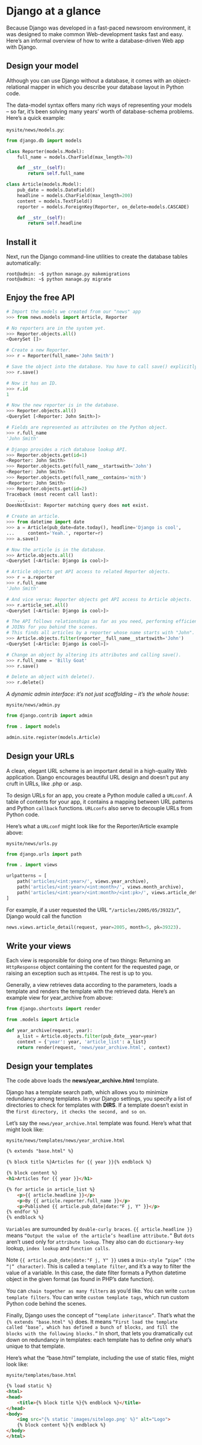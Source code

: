 # Django at a glance

Because Django was developed in a fast-paced newsroom environment, it was designed to make common Web-development tasks fast and easy. Here’s an informal overview of how to write a database-driven Web app with Django.

## Design your model

Although you can use Django without a database, it comes with an object-relational mapper in which you describe your database layout in Python code.

The data-model syntax offers many rich ways of representing your models – so far, it’s been solving many years’ worth of database-schema problems. Here’s a quick example:

`mysite/news/models.py`:

```py
from django.db import models

class Reporter(models.Model):
    full_name = models.CharField(max_length=70)

    def __str__(self):
        return self.full_name

class Article(models.Model):
    pub_date = models.DateField()
    headline = models.CharField(max_length=200)
    content = models.TextField()
    reporter = models.ForeignKey(Reporter, on_delete=models.CASCADE)

    def __str__(self):
        return self.headline
```

## Install it

Next, run the Django command-line utilities to create the database tables automatically:

```console
root@admin: ~$ python manage.py makemigrations
root@admin: ~$ python manage.py migrate
```

## Enjoy the free API

```py
# Import the models we created from our "news" app
>>> from news.models import Article, Reporter

# No reporters are in the system yet.
>>> Reporter.objects.all()
<QuerySet []>

# Create a new Reporter.
>>> r = Reporter(full_name='John Smith')

# Save the object into the database. You have to call save() explicitly.
>>> r.save()

# Now it has an ID.
>>> r.id
1

# Now the new reporter is in the database.
>>> Reporter.objects.all()
<QuerySet [<Reporter: John Smith>]>

# Fields are represented as attributes on the Python object.
>>> r.full_name
'John Smith'

# Django provides a rich database lookup API.
>>> Reporter.objects.get(id=1)
<Reporter: John Smith>
>>> Reporter.objects.get(full_name__startswith='John')
<Reporter: John Smith>
>>> Reporter.objects.get(full_name__contains='mith')
<Reporter: John Smith>
>>> Reporter.objects.get(id=2)
Traceback (most recent call last):
    ...
DoesNotExist: Reporter matching query does not exist.

# Create an article.
>>> from datetime import date
>>> a = Article(pub_date=date.today(), headline='Django is cool',
...     content='Yeah.', reporter=r)
>>> a.save()

# Now the article is in the database.
>>> Article.objects.all()
<QuerySet [<Article: Django is cool>]>

# Article objects get API access to related Reporter objects.
>>> r = a.reporter
>>> r.full_name
'John Smith'

# And vice versa: Reporter objects get API access to Article objects.
>>> r.article_set.all()
<QuerySet [<Article: Django is cool>]>

# The API follows relationships as far as you need, performing efficient
# JOINs for you behind the scenes.
# This finds all articles by a reporter whose name starts with "John".
>>> Article.objects.filter(reporter__full_name__startswith='John')
<QuerySet [<Article: Django is cool>]>

# Change an object by altering its attributes and calling save().
>>> r.full_name = 'Billy Goat'
>>> r.save()

# Delete an object with delete().
>>> r.delete()
```

*A dynamic admin interface: it’s not just scaffolding – it’s the whole house*:

`mysite/news/admin.py`

```py
from django.contrib import admin

from . import models

admin.site.register(models.Article)
```

## Design your URLs

A clean, elegant URL scheme is an important detail in a high-quality Web application. Django encourages beautiful URL design and doesn’t put any cruft in URLs, like .php or .asp.

To design URLs for an app, you create a Python module called a `URLconf`. A table of contents for your app, it contains a mapping between URL patterns and Python `callback` functions. `URLconfs` also serve to decouple URLs from Python code.

Here’s what a `URLconf` might look like for the Reporter/Article example above:

`mysite/news/urls.py`

```py
from django.urls import path

from . import views

urlpatterns = [
    path('articles/<int:year>/', views.year_archive),
    path('articles/<int:year>/<int:month>/', views.month_archive),
    path('articles/<int:year>/<int:month>/<int:pk>/', views.article_detail),
]
```

For example, if a user requested the URL `“/articles/2005/05/39323/”`, Django would call the function 

```py
news.views.article_detail(request, year=2005, month=5, pk=39323).
```

## Write your views

Each view is responsible for doing one of two things: Returning an `HttpResponse` object containing the content for the requested page, or raising an exception such as `Http404`. The rest is up to you.

Generally, a view retrieves data according to the parameters, loads a template and renders the template with the retrieved data. Here’s an example view for year_archive from above:

```py
from django.shortcuts import render

from .models import Article

def year_archive(request, year):
    a_list = Article.objects.filter(pub_date__year=year)
    context = {'year': year, 'article_list': a_list}
    return render(request, 'news/year_archive.html', context)
```

## Design your templates

The code above loads the **news/year_archive.html** template.

Django has a template search path, which allows you to minimize redundancy among templates. In your Django settings, you specify a list of directories to check for templates with **DIRS**. If a template doesn’t exist in the `first directory, it checks the second, and so on`.

Let’s say the `news/year_archive.html` template was found. Here’s what that might look like:

`mysite/news/templates/news/year_archive.html`

```html
{% extends "base.html" %}

{% block title %}Articles for {{ year }}{% endblock %}

{% block content %}
<h1>Articles for {{ year }}</h1>

{% for article in article_list %}
    <p>{{ article.headline }}</p>
    <p>By {{ article.reporter.full_name }}</p>
    <p>Published {{ article.pub_date|date:"F j, Y" }}</p>
{% endfor %}
{% endblock %}
```

`Variables` are surrounded by `double-curly braces`. `{{ article.headline }}` means `“Output the value of the article’s headline attribute.”` But `dots` aren’t used only for `attribute lookup`. They also can do `dictionary-key` lookup, `index lookup` and `function calls`.

Note `{{ article.pub_date|date:"F j, Y" }}` uses a `Unix-style “pipe” (the “|” character)`. This is called a `template filter`, and it’s a way to filter the value of a variable. In this case, the date filter formats a Python datetime object in the given format (as found in PHP’s date function).

You can `chain together as many filters` as you’d like. You can write `custom template filters`. You can write `custom template tags`, which run custom Python code behind the scenes.

Finally, Django uses the concept of `“template inheritance”`. That’s what the `{% extends "base.html" %}` does. It means `“First load the template called ‘base’, which has defined a bunch of blocks, and fill the blocks with the following blocks.”` In short, that lets you dramatically cut down on redundancy in templates: each template has to define only what’s unique to that template.

Here’s what the “base.html” template, including the use of static files, might look like:

`mysite/templates/base.html`

```html
{% load static %}
<html>
<head>
    <title>{% block title %}{% endblock %}</title>
</head>
<body>
    <img src="{% static 'images/sitelogo.png' %}" alt="Logo">
    {% block content %}{% endblock %}
</body>
</html>
```